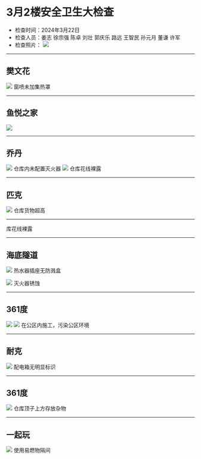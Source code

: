 # 3月2楼安全卫生大检查
- 检查时间：2024年3月22日
- 检查人员：姜志 徐宗强 陈卓 刘壮 郭庆乐 路远 王智民 孙元月 董谦 许军
- 检查照片：
 ![](/inspection-img/m3/2m-2f-inspection-person.jpg)
---
## 樊文花
![](/inspection-img/m3/2m-2f-1.jpg)
窗喷未加集热罩

---

## 鱼悦之家
![](/inspection-img/m3/2m-2f-2.jpg)

---

## 乔丹
![](/inspection-img/m3/2m-2f-3.jpg)
仓库内未配置灭火器
![](/inspection-img/m3/2m-2f-5.jpg)
仓库花线裸露

---

## 匹克
![](/inspection-img/m3/2m-2f-4.jpg)
仓库货物超高

---

库花线裸露

---

## 海底隧道
![](/inspection-img/m3/2m-2f-6.jpg)
热水器插座无防溅盒

![](/inspection-img/m3/2m-2f-7.jpg)
灭火器锈蚀

---

## 361度

![](/inspection-img/m3/2m-2f-8.jpg)
![](/inspection-img/m3/2m-2f-9.jpg)
在公区内施工，污染公区环境

---

## 耐克
![](/inspection-img/m3/2m-2f-10.jpg)
配电箱无明显标识

---

## 361度
![](/inspection-img/m3/2m-2f-11.jpg)
仓库顶子上方存放杂物

---

## 一起玩
![](/inspection-img/m3/2m-2f-12.jpg)
使用易燃物隔间
